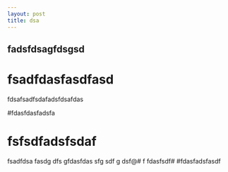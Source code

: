 ```yaml
---
layout: post
title: dsa
---
```

## fadsfdsagfdsgsd
# fsadfdasfasdfasd

fdsafsadfsdafadsfdsafdas

#fdasfdasfadsfa

# fsfsdfadsfsdaf
fsadfdsa
fasdg
dfs
gfdasfdas
sfg
sdf
g
dsf@#
f
fdasfsdf# 
#fdasfadsfasdf
